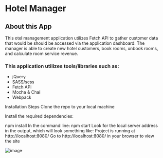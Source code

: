 # Hotel Manager

## About this App 
This otel management application utilizes Fetch API to gather customer data that would be should be accessed via the application dashboard. The manager is able to create new hotel customers, book rooms, unbook rooms, and calculate room service revenue. 

### This application utilizes tools/libraries such as: 
- jQuery
- SASS/scss
- Fetch API
- Mocha & Chai 
- Webpack

Installation Steps
Clone the repo to your local machine

Install the required dependencies:

npm install
In the command line:
npm start
Look for the local server address in the output, which will look something like:
Project is running at http://localhost:8080/
Go to http://localhost:8080/ in your browser to view the site

![image](https://github.com/ayladharamsey/overlook/blob/master/image/Sep-18-2019%2008-28-30.gif )
